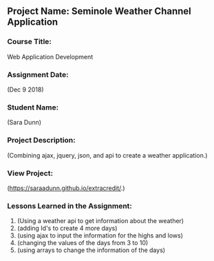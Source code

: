 ## Project Name:  Seminole Weather Channel Application

### Course Title:
Web Application Development

### Assignment Date:  
(Dec 9 2018)

### Student Name:  
(Sara Dunn)

### Project Description:
(Combining ajax, jquery, json, and api to create a weather application.)

### View Project:
(https://saraadunn.github.io/extracredit/.)

### Lessons Learned in the Assignment:
1. (Using a weather api to get information about the weather)
2. (adding Id's to create 4 more days)
3. (using ajax to input the information for the highs and lows)
4. (changing the values of the days from 3 to 10)
5. (using arrays to change the information of the days)

